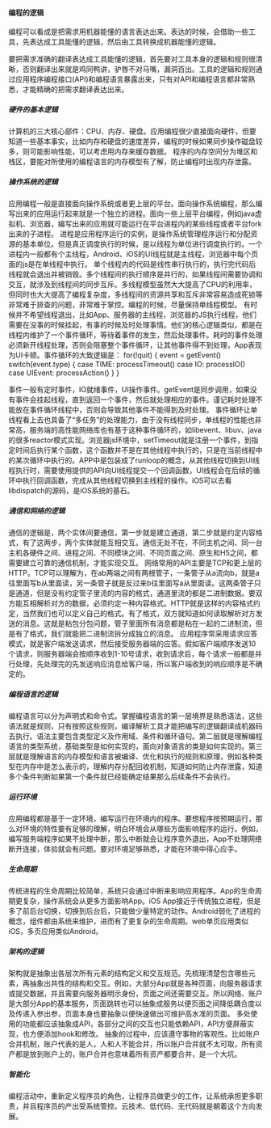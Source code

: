 #### 编程的逻辑

编程可以看成是把需求用机器能懂的语言表达出来。表达的时候，会借助一些工具，先表达成工具能懂的逻辑，然后由工具转换成机器能懂的逻辑。

要把需求准确的翻译表达成工具能懂的逻辑，首先要对工具本身的逻辑和规则很清晰，否则翻译出来就是鸡同鸭讲，驴唇不对马嘴，漏洞百出。工具的逻辑和规则通过应用程序编程接口(API)和编程语言暴露出来，只有对API和编程语言都非常熟悉，才能精确的把需求翻译表达出来。

##### 硬件的基本逻辑
计算机的三大核心部件：CPU、内存、硬盘。应用编程很少直接面向硬件，但要知道一些基本事实，比如内存和硬盘的速度差异，编程的时候如果同步操作磁盘较多，则可能影响性能，可以考虑用内存来缓存数据。
程序的内存空间分为堆区和栈区，要能对所使用的编程语言的内存模型有了解，防止编程时出现内存泄露。

##### 操作系统的逻辑
应用编程一般是直接面向操作系统或者更上层的平台。面向操作系统编程，那么编写出来的应用运行起来就是一个独立的进程。面向一些上层平台编程，例如java虚拟机、浏览器，编写出来的应用就可能运行在平台进程内的某些线程或者平台fork出来的子进程。
进程是应用程序运行的实例，是操作系统管理程序运行和分配资源的基本单位。但是真正调度执行的时候，是以线程为单位进行调度执行的。一个进程内一般都有个主线程，Android、iOS的UI线程就是主线程，浏览器中每个页面的js是在单线程中执行。
单个线程内的代码是线性串行执行的，执行完代码后线程就会退出并被销毁。多个线程间的执行顺序是并行的，如果线程间需要协调和交互，就涉及到线程间的同步互斥。多线程模型虽然大大提高了CPU的利用率，但同时也大大提高了编程复杂度，多线程间的资源共享和互斥非常容易造成死锁等非常难于排查的问题，非常难于掌控。编程的时候，尽量保持单线程模型。
有时候并不希望线程退出，比如App、服务器的主线程，浏览器的JS执行线程，他们需要在没事的时候挂起，有事的时候及时处理事情。他们的核心逻辑类似，都是在线程内维护了一个事件循环，等待着事件的发生，然后处理事件。耗时的事件处理必须新开线程处理，否则会阻塞整个事件循环，让其他事件得不到处理，App表现为UI卡顿。事件循环的大致逻辑是：
for(!quit) {
    event = getEvent()
    switch(event.type) {
        case TIME:
            processTimeout()
        case IO:
            processIO()
        case UIEvent:
            processAction()
    }
}

事件一般有定时事件，IO就绪事件，UI操作事件。getEvent是同步调用，如果没有事件会挂起线程，直到返回一个事件，然后就处理相应的事件。谨记耗时处理不能放在事件循环线程中，否则会导致其他事件不能得到及时处理。
事件循环让单线程看上去也具备了“多任务”的处理能力，由于没有线程同步，单线程的性能也非常高，服务端的高性能网络库也有基于这种事件循环的，如libevent、libuv、java的很多reactor模式实现。浏览器js环境中，setTimeout就是注册一个事件，到指定时间后执行某个函数，这个函数并不是在其他线程中执行的，只是在当前线程中的某次循环中执行的。APP中是包装成了runloop的概念，从其他线程切换到UI线程执行时，需要使用提供的API向UI线程提交一个回调函数，UI线程会在后续的循环中执行回调函数，完成从其他线程切换到主线程的操作。iOS可以去看libdispatch的源码，是iOS系统的基石。

##### 通信和网络的逻辑
通信的逻辑是，两个实体间要通信，第一步就是建立通道，第二步就是约定内容格式，有了这两步，两个实体就能互相交互。通信无处不在，不同主机之间、同一台主机各硬件之间、进程之间、不同模块之间、不同页面之间、原生和H5之间，都需要建立可靠的通信机制，才能实现交互。
网络常用的API主要是TCP和更上层的HTTP。TCP可以理解为，在ab两端之间有两根管子，一条管子从a流向b，就是a往里面写b从里面读，另一条管子就是反过来b往里面写a从里面读。这两条管子只是通道，但是没有约定管子里流的内容的格式，通道里流的都是二进制数据。要双方能互相解析对方的数据，必须约定一种内容格式。HTTP就是这样的内容格式约定，当然我们也可以定义自己的格式。有了格式，双方就知道如何读取解析对方发送的消息。这就是粘包分包问题，管子里面所有消息都是粘在一起的二进制流，但是有了格式，我们就能把二进制流拆分成独立的消息。
应用程序常采用请求应答模式，就是客户端发送请求，然后接受服务器端的应答。假如客户端顺序发送10个请求，则服务器端会按顺序收到1-10号请求，收到请求后，每个请求一般都是并行处理，先处理完的先发送响应消息给客户端，所以客户端收到的响应顺序是不确定的。

##### 编程语言的逻辑
编程语言可以分为声明式和命令式。掌握编程语言的第一层境界是熟悉语法，这些语法就是规则，只有按照这些规则，编译解析工具才能把编写的逻辑翻译成机器码去执行。语法主要包含类型定义及作用域、条件和循环语句。第二层就是理解编程语言的类型系统，基础类型是如何实现的，面向对象语言的类是如何实现的。第三层就是理解语言的内存模型和语言被编译、优化和执行的规则和原理，例如各种类型在内存中是怎么表示的，理解内存分配回收机制，知道如何防止内存泄露，知道多个条件判断如果第一个条件就已经能确定结果那么后续条件不会执行。

##### 运行环境
应用编程都是基于一定环境，编写运行在环境内的程序。要想程序按预期运行，那么对环境的特性要有足够的理解，明白环境会从哪些方面影响程序的运行。例如，编写服务端程序如果不处理中断，那么中断就会让程序意外退出，App不处理网络断开连接，体验就会有问题。要对环境足够熟悉，才能在环境中得心应手。

##### 生命周期
传统进程的生命周期比较简单，系统只会通过中断来影响应用程序。App的生命周期更复杂，操作系统会从更多方面影响App。iOS App接近于传统独立进程，但是多了前后台切换，切换到后台后，只能做少量特定的动作。Android弱化了进程的概念，组件都由系统来维护，进而有了更复杂的生命周期。web单页应用类似iOS，多页应用类似Android。

##### 架构的逻辑
架构就是抽象出各层次所有元素的结构定义和交互规范。先梳理清楚包含哪些元素，再抽象出共性的结构和交互。例如，大部分App就是各种页面，向服务器请求或提交数据，并且需要向服务器明示身份，页面之间还需要交互。所以网络、账户是大部分App的基本服务，页面跳转也可以抽象成服务以便页面之间降低耦合度以及传递入参出参，页面本身也要抽象以便快速做出可维护高水准的页面。
多处使用的功能都应该抽象成API，各部分之间的交互也只能依赖API，API方便屏蔽实现，也方便添加hook和修改。
抽象的过程中，应该遵守事物的客观性。比如账户合并机制，账户代表的是人，人和人不能合并，所以账户合并就不太可取，所有资产都是放到账户上的，账户合并也意味着所有资产都要合并，是一个大坑。

##### 智能化
编程活动中，重新定义程序员的角色，让程序员做更少的工作，让系统承担更多职责，并且程序员的产出受系统管控。云技术、低代码、无代码就是朝着这个方向发展。
